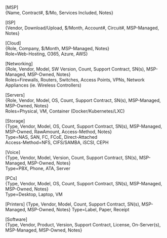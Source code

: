 [MSP]  
{Name, Contract#, $/Mo, Services Included, Notes}

[ISP]  
{Vendor, Download/Upload, $/Month, Account#, Circuit#, MSP-Managed, Notes}

[Cloud]  
{Role, Company, $/Month, MSP-Managed, Notes}  
Role=Web-Hosting, O365, Azure, AWS}  

[Networking]  
{Role, Vendor, Model, SW Version, Count, Support Contract, SN(s), MSP-Managed, MSP-Owned, Notes}  
Roles=Firewalls, Routers, Switches, Access Points, VPNs, Network Appliances (ie. Wireless Controllers)  

[Servers]  
{Role, Vendor, Model, OS, Count, Support Contract, SN(s), MSP-Managed, MSP-Owned, Notes}  
Roles=Physical, VM, Container (Docker/Kubernetes/LXC)  

[Storage]  
{Type, Vendor, Model, OS, Count, Support Contract, SN(s), MSP-Managed, MSP-Owned, RawAmount, Access-Method, Notes}  
Type=NAS, SAN, FC, FCoE, Direct-Attached  
Access-Method=NFS, CIFS/SAMBA, iSCSI, CEPH  

[Voice]  
{Type, Vendor, Model, Version, Count, Support Contract, SN(s), MSP-Managed, MSP-Owned, Notes}  
Type=PBX, Phone, ATA, Server

[PCs]  
{Type, Vendor, Model, OS, Count, Support Contract, SN(s), MSP-Managed, MSP-Owned, Notes}  
Type=Desktop, Laptop, VM  

[Printers]
{Type, Vendor, Model, Count, Support Contract, SN(s), MSP-Managed, MSP-Owned, Notes}
Type=Label, Paper, Receipt  

[Software]  
{Type, Vendor, Product, Version, Support Contract, License, On-Server(s), MSP-Managed, MSP-Owned, Notes}  

